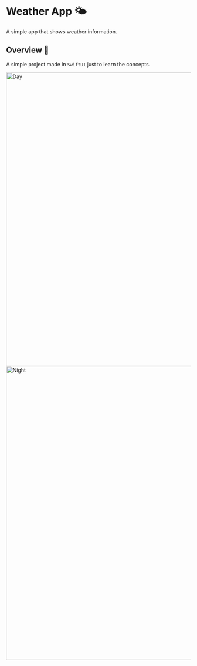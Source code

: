 # Weather App 🌤️
A simple app that shows weather information.

## Overview 🤨
A simple project made in `SwiftUI` just to learn the concepts.

<p float="left">
<img height="800" alt="Day" src="https://github.com/Brun41v35/SwiftUI-Weather/assets/43152275/70896885-e5cf-41eb-b2d8-d8a02a4ca0cf">
<img height="800" alt="Night" src="https://github.com/Brun41v35/SwiftUI-Weather/assets/43152275/59bec254-379a-45d1-9841-a58d44f0df79">
</p>

